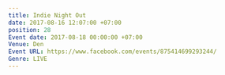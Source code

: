 ```yaml
---
title: Indie Night Out
date: 2017-08-16 12:07:00 +07:00
position: 28
Event date: 2017-08-18 00:00:00 +07:00
Venue: Den
Event URL: https://www.facebook.com/events/875414699293244/
Genre: LIVE
---
```


